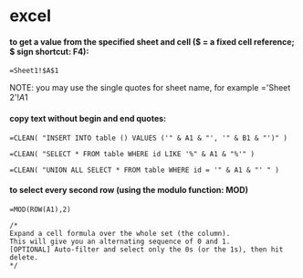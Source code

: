 # excel

#### to get a value from the specified sheet and cell ($ =  a fixed cell reference; $ sign shortcut:  F4):

```vbnet
=Sheet1!$A$1
```

NOTE: you may use the single quotes for sheet name, for example ='Sheet 2'!$A$1

#### copy text without begin and end quotes:
```vbnet
=CLEAN( "INSERT INTO table () VALUES ('" & A1 & "', '" & B1 & "')" )

=CLEAN( "SELECT * FROM table WHERE id LIKE '%" & A1 & "%'" )

=CLEAN( "UNION ALL SELECT * FROM table WHERE id = '" & A1 & "' " )
```
#### to select every second row (using the modulo function: MOD)
```vbnet
=MOD(ROW(A1),2)

/*
Expand a cell formula over the whole set (the column).
This will give you an alternating sequence of 0 and 1.
[OPTIONAL] Auto-filter and select only the 0s (or the 1s), then hit delete.
*/
```





